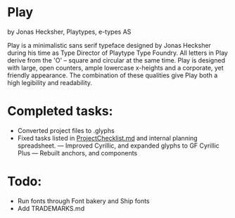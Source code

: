 # Play
by Jonas Hecksher, Playtypes, e-types AS

Play is a minimalistic sans serif typeface designed by Jonas Hecksher during his time as Type Director of Playtype Type Foundry. All letters in Play derive from the 'O' – square and circular at the same time. Play is designed with large, open counters, ample lowercase x-heights and a corporate, yet friendly appearance. The combination of these qualities give Play both a high legibility and readability.

# Completed tasks:
- Converted project files to .glyphs
- Fixed tasks listed in [ProjectChecklist.md](https://github.com/googlefonts/gf-docs/blob/master/ProjectChecklist.md) and internal planning spreadsheet.
— Improved Cyrillic, and expanded glyphs to GF Cyrillic Plus
— Rebuilt anchors, and components


# Todo:
- Run fonts through Font bakery and Ship fonts
- Add TRADEMARKS.md
